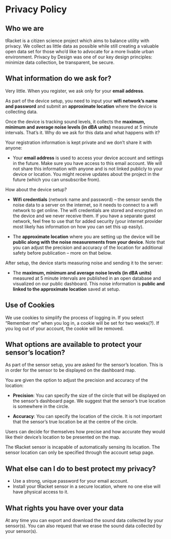 # Privacy Policy

## Who we are

tRacket is a citizen science project which aims to balance utility with privacy. We collect as little data as possible while still creating a valuable open data set for those who’d like to advocate for a more livable urban environment. Privacy by Design was one of our key design principles: minimize data collection, be transparent, be secure.

## What information do we ask for?

Very little. When you register, we ask only for your **email address**. 

As part of the device setup, you need to input your **wifi network’s name and password** and submit an **approximate location** where the device is collecting data. 

Once the device is tracking sound levels, it collects the **maximum, minimum and average noise levels (in dBA units)** measured at 5 minute intervals. That’s it.
Why do we ask for this data and what happens with it?

Your registration information is kept private and we don’t share it with anyone:

- Your **email address** is used to access your device account and settings in the future. Make sure you have access to this email account. We will not share this information with anyone and is not linked publicly to your device or location. You might receive updates about the project in the future (which you can unsubscribe from).

How about the device setup?

- **Wifi credentials** (network name and password) – the sensor sends the noise data to a server on the internet, so it needs to connect to a wifi network to get online. The wifi credentials are stored and encrypted on the device and we never receive them. If you have a separate guest network, feel free to use that for added security (your internet provider most likely has information on how you can set this up easily).

- The **approximate location** where you are setting up the device will be **public along with the noise measurements from your device**. Note that you can adjust the precision and accuracy of the location for additional safety before publication – more on that below.

After setup, the device starts measuring noise and sending it to the server:

- The **maximum, minimum and average noise levels (in dBA units)** measured at 5 minute intervals are published in an open database and visualized on our public dashboard. This noise information is **public and linked to the approximate location** saved at setup.

## Use of Cookies

We use cookies to simplify the process of logging in. If you select “Remember me” when you log in, a cookie will be set for two weeks(?). If you log out of your account, the cookie will be removed.

## What options are available to protect your sensor’s location?

As part of the sensor setup, you are asked for the sensor’s location. This is in order for the sensor to be displayed on the dashboard map. 

You are given the option to adjust the precision and accuracy of the location:

- **Precision**: You can specify the size of the circle that will be displayed on the sensor’s dashboard page. We suggest that the sensor’s true location is somewhere in the circle.

- **Accuracy**: You can specify the location of the circle. It is not important that the sensor’s true location be at the centre of the circle.

Users can decide for themselves how precise and how accurate they would like their device’s location to be presented on the map. 

The tRacket sensor is incapable of automatically sensing its location. The sensor location can only be specified through the account setup page.

## What else can I do to best protect my privacy?

- Use a strong, unique password for your email account.
- Install your tRacket sensor in a secure location, where no one else will have physical access to it.

## What rights you have over your data

At any time you can export and download the sound data collected by your sensor(s). You can also request that we erase the sound data collected by your sensor(s).
